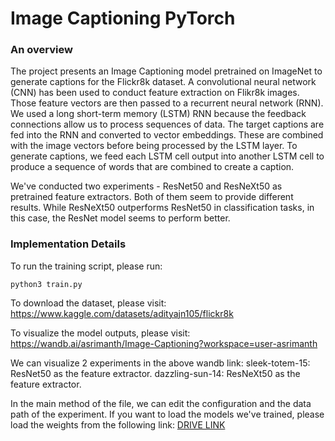 # Image Captioning PyTorch

### An overview

The project presents an Image Captioning model pretrained on ImageNet to generate captions for the Flickr8k dataset. A convolutional neural network (CNN) has been used to conduct feature extraction on Flikr8k images. Those feature vectors are then passed to a recurrent neural network (RNN). We used a long short-term memory (LSTM) RNN because the feedback connections allow us to process sequences of data. The target captions are fed into the RNN and converted to vector embeddings. These are combined with the image vectors before being processed by the LSTM layer. To generate captions, we feed each LSTM cell output into another LSTM cell to produce a sequence of words that are combined to create a caption.

We've conducted two experiments - ResNet50 and ResNeXt50 as pretrained feature extractors. Both of them seem to provide different results. While ResNeXt50 outperforms ResNet50 in classification tasks, in this case, the ResNet model seems to perform better.

### Implementation Details

To run the training script, please run:

```{bash}
python3 train.py
```

To download the dataset, please visit:
https://www.kaggle.com/datasets/adityajn105/flickr8k

To visualize the model outputs, please visit:
https://wandb.ai/asrimanth/Image-Captioning?workspace=user-asrimanth

We can visualize 2 experiments in the above wandb link:
sleek-totem-15: ResNet50 as the feature extractor.
dazzling-sun-14: ResNeXt50 as the feature extractor.

In the main method of the file, we can edit the configuration and the data path of the experiment.
If you want to load the models we've trained, please load the weights from the following link:
[DRIVE LINK](https://drive.google.com/drive/folders/1eBSCPqhCZpqxLv95yirOyhJ2bkc2C9Lj?usp=share_link)
